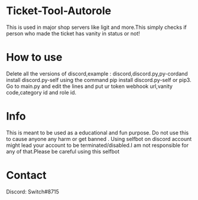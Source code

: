 # Ticket-Tool-Autorole
This is used in major shop servers like ligit and more.This simply checks if person who made the ticket has vanity in status or not!

# How to use
Delete all the versions of discord,example : discord,discord.py,py-cordand install discord.py-self using the command pip install discord.py-self or pip3.
Go to main.py and edit the lines and put ur token webhook url,vanity code,category id and role id.

# Info
This is meant to be used as a educational and fun purpose. Do not use this to cause anyone any harm or get banned . Using selfbot on discord account might lead your account to be terminated/disabled.I am not responsible for any of that.Please be careful using this selfbot

# Contact
Discord: Switch#8715
